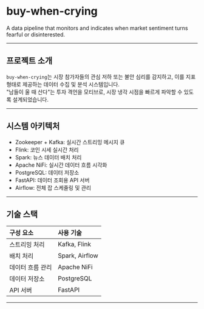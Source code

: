 # buy-when-crying

A data pipeline that monitors and indicates when market sentiment turns fearful or disinterested.

---

## 프로젝트 소개

`buy-when-crying`는 시장 참가자들의 관심 저하 또는 불안 심리를 감지하고, 이를 지표 형태로 제공하는 데이터 수집 및 분석 시스템입니다.  
"남들이 울 때 산다"는 투자 격언을 모티브로, 시장 냉각 시점을 빠르게 파악할 수 있도록 설계되었습니다.

---

## 시스템 아키텍처

- Zookeeper + Kafka: 실시간 스트리밍 메시지 큐
- Flink: 코인 시세 실시간 처리
- Spark: 뉴스 데이터 배치 처리
- Apache NiFi: 실시간 데이터 흐름 시각화
- PostgreSQL: 데이터 저장소
- FastAPI: 데이터 조회용 API 서버
- Airflow: 전체 잡 스케줄링 및 관리

---

## 기술 스택

| 구성 요소 | 사용 기술 |
|:----------|:----------|
| 스트리밍 처리 | Kafka, Flink |
| 배치 처리 | Spark, Airflow |
| 데이터 흐름 관리 | Apache NiFi |
| 데이터 저장소 | PostgreSQL |
| API 서버 | FastAPI |

---